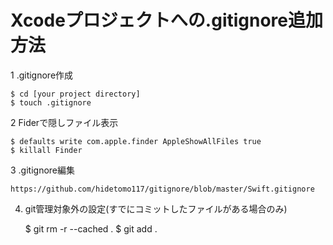 # Xcodeプロジェクトへの.gitignore追加方法

1 .gitignore作成

	$ cd [your project directory]
	$ touch .gitignore

2 Fiderで隠しファイル表示

	$ defaults write com.apple.finder AppleShowAllFiles true
	$ killall Finder

3 .gitignore編集

	https://github.com/hidetomo117/gitignore/blob/master/Swift.gitignore

4. git管理対象外の設定(すでにコミットしたファイルがある場合のみ)
	
	$ git rm -r --cached .
	$ git add .
